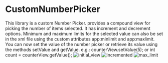 # CustomNumberPicker
This library is a custom Number Picker. provides a compound view for picking the number of items selected. It has increment and decrement options. Minimum and maximum limits for the selected value can also be set in the xml file using the custom attributes app:minlimit and app:maxlimit. You can now set the value of the number picker or retrieve its value using the methods setValue and getValue. e.g.: counterView.setValue(5); or int count = counterView.getValue();
![initial_view](https://user-images.githubusercontent.com/26622768/50572195-79def100-0de0-11e9-9e60-12f0e5991108.png)
![incremented](https://user-images.githubusercontent.com/26622768/50572194-79465a80-0de0-11e9-9742-2fd0b76988ea.png)
![max_limit](https://user-images.githubusercontent.com/26622768/50572196-79def100-0de0-11e9-9ef8-470f3054c046.png)
